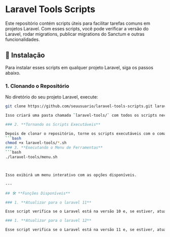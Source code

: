 # Laravel Tools Scripts

Este repositório contém scripts úteis para facilitar tarefas comuns em projetos Laravel. Com esses scripts, você pode verificar a versão do Laravel, rodar migrations, publicar migrations do Sanctum e outras funcionalidades.

## 🚀 Instalação

Para instalar esses scripts em qualquer projeto Laravel, siga os passos abaixo.

### 1. **Clonando o Repositório**

No diretório do seu projeto Laravel, execute:

```bash
git clone https://github.com/seuusuario/laravel-tools-scripts.git laravel-tools

Isso criará uma pasta chamada `laravel-tools/` com todos os scripts necessários.

### 2. **Tornando os Scripts Executáveis**

Depois de clonar o repositório, torne os scripts executáveis com o comando:
```bash
chmod +x laravel-tools/*.sh
### 3. **Executando o Menu de Ferramentas**
```bash
./laravel-tools/menu.sh



Isso exibirá um menu interativo com as opções disponíveis.

---

## 🛠️ **Funções Disponíveis**

### 1. **Atualizar para o laravel 11**

Esse script verifica se o Laravel está na versão 10 e, se estiver, atualiza para o laravel 11:

### 1. **Atualizar para o laravel 12**

Esse script verifica se o Laravel está na versão 11 e, se estiver, atualiza para o laravel 12:


